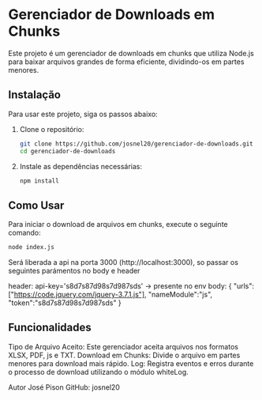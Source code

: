 # Gerenciador de Downloads em Chunks

Este projeto é um gerenciador de downloads em chunks que utiliza Node.js para baixar arquivos grandes de forma eficiente, dividindo-os em partes menores.

## Instalação

Para usar este projeto, siga os passos abaixo:

1. Clone o repositório:

    ```bash
    git clone https://github.com/josnel20/gerenciador-de-downloads.git
    cd gerenciador-de-downloads
    ```

2. Instale as dependências necessárias:

    ```bash
    npm install
    ```

## Como Usar

Para iniciar o download de arquivos em chunks, execute o seguinte comando:
```bash
node index.js
```

Será liberada a api na porta 3000 (http://localhost:3000), so passar os seguintes parámentos no body e header

header: api-key='s8d7s87d98s7d987sds' -> presente no env
body:
{
  "urls": ["https://code.jquery.com/jquery-3.7.1.js"],
  "nameModule":"js",
  "token":"s8d7s87d98s7d987sds"
}

## Funcionalidades

Tipo de Arquivo Aceito: Este gerenciador aceita arquivos nos formatos XLSX, PDF, js e TXT.
Download em Chunks: Divide o arquivo em partes menores para download mais rápido.
Log: Registra eventos e erros durante o processo de download utilizando o módulo whiteLog.


Autor
José Pison
GitHub: josnel20

